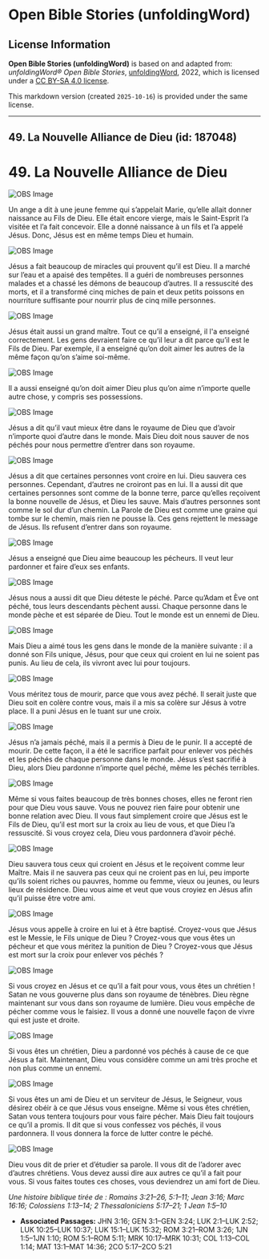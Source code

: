 # Open Bible Stories (unfoldingWord)

## License Information

**Open Bible Stories (unfoldingWord)** is based on and adapted from: _unfoldingWord® Open Bible Stories_, [unfoldingWord](https://unfoldingword.org/utw), 2022, which is licensed under a [CC BY-SA 4.0 license](https://creativecommons.org/licenses/by-sa/4.0/legalcode.en).

This markdown version (created `2025-10-16`) is provided under the same license.



--------------------------------

## 49. La Nouvelle Alliance de Dieu (id: 187048)

49\. La Nouvelle Alliance de Dieu
=================================

![OBS Image](https://cdn.aquifer.bible/aquifer-content/resources/UWOBS/jpg/360px/obs-en-49-01.jpg)

Un ange a dit à une jeune femme qui s’appelait Marie, qu’elle allait donner naissance au Fils de Dieu. Elle était encore vierge, mais le Saint\-Esprit l’a visitée et l’a fait concevoir. Elle a donné naissance à un fils et l’a appelé Jésus. Donc, Jésus est en même temps Dieu et humain.

![OBS Image](https://cdn.aquifer.bible/aquifer-content/resources/UWOBS/jpg/360px/obs-en-49-02.jpg)

Jésus a fait beaucoup de miracles qui prouvent qu’il est Dieu. Il a marché sur l’eau et a apaisé des tempêtes. Il a guéri de nombreuses personnes malades et a chassé les démons de beaucoup d’autres. Il a ressuscité des morts, et il a transformé cinq miches de pain et deux petits poissons en nourriture suffisante pour nourrir plus de cinq mille personnes.

![OBS Image](https://cdn.aquifer.bible/aquifer-content/resources/UWOBS/jpg/360px/obs-en-49-03.jpg)

Jésus était aussi un grand maître. Tout ce qu’il a enseigné, il l'a enseigné correctement. Les gens devraient faire ce qu’il leur a dit parce qu’il est le Fils de Dieu. Par exemple, il a enseigné qu’on doit aimer les autres de la même façon qu’on s’aime soi\-même.

![OBS Image](https://cdn.aquifer.bible/aquifer-content/resources/UWOBS/jpg/360px/obs-en-49-04.jpg)

Il a aussi enseigné qu’on doit aimer Dieu plus qu’on aime n’importe quelle autre chose, y compris ses possessions.

![OBS Image](https://cdn.aquifer.bible/aquifer-content/resources/UWOBS/jpg/360px/obs-en-49-05.jpg)

Jésus a dit qu’il vaut mieux être dans le royaume de Dieu que d’avoir n’importe quoi d’autre dans le monde. Mais Dieu doit nous sauver de nos péchés pour nous permettre d’entrer dans son royaume.

![OBS Image](https://cdn.aquifer.bible/aquifer-content/resources/UWOBS/jpg/360px/obs-en-49-06.jpg)

Jésus a dit que certaines personnes vont croire en lui. Dieu sauvera ces personnes. Cependant, d’autres ne croiront pas en lui. Il a aussi dit que certaines personnes sont comme de la bonne terre, parce qu’elles reçoivent la bonne nouvelle de Jésus, et Dieu les sauve. Mais d’autres personnes sont comme le sol dur d’un chemin. La Parole de Dieu est comme une graine qui tombe sur le chemin, mais rien ne pousse là. Ces gens rejettent le message de Jésus. Ils refusent d’entrer dans son royaume.

![OBS Image](https://cdn.aquifer.bible/aquifer-content/resources/UWOBS/jpg/360px/obs-en-49-07.jpg)

Jésus a enseigné que Dieu aime beaucoup les pécheurs. Il veut leur pardonner et faire d’eux ses enfants.

![OBS Image](https://cdn.aquifer.bible/aquifer-content/resources/UWOBS/jpg/360px/obs-en-49-08.jpg)

Jésus nous a aussi dit que Dieu déteste le péché. Parce qu’Adam et Ève ont péché, tous leurs descendants pèchent aussi. Chaque personne dans le monde pèche et est séparée de Dieu. Tout le monde est un ennemi de Dieu.

![OBS Image](https://cdn.aquifer.bible/aquifer-content/resources/UWOBS/jpg/360px/obs-en-49-09.jpg)

Mais Dieu a aimé tous les gens dans le monde de la manière suivante : il a donné son Fils unique, Jésus, pour que ceux qui croient en lui ne soient pas punis. Au lieu de cela, ils vivront avec lui pour toujours.

![OBS Image](https://cdn.aquifer.bible/aquifer-content/resources/UWOBS/jpg/360px/obs-en-49-10.jpg)

Vous méritez tous de mourir, parce que vous avez péché. Il serait juste que Dieu soit en colère contre vous, mais il a mis sa colère sur Jésus à votre place. Il a puni Jésus en le tuant sur une croix.

![OBS Image](https://cdn.aquifer.bible/aquifer-content/resources/UWOBS/jpg/360px/obs-en-49-11.jpg)

Jésus n’a jamais péché, mais il a permis à Dieu de le punir. Il a accepté de mourir. De cette façon, il a été le sacrifice parfait pour enlever vos péchés et les péchés de chaque personne dans le monde. Jésus s’est sacrifié à Dieu, alors Dieu pardonne n’importe quel péché, même les péchés terribles.

![OBS Image](https://cdn.aquifer.bible/aquifer-content/resources/UWOBS/jpg/360px/obs-en-49-12.jpg)

Même si vous faites beaucoup de très bonnes choses, elles ne feront rien pour que Dieu vous sauve. Vous ne pouvez rien faire pour obtenir une bonne relation avec Dieu. Il vous faut simplement croire que Jésus est le Fils de Dieu, qu’il est mort sur la croix au lieu de vous, et que Dieu l’a ressuscité. Si vous croyez cela, Dieu vous pardonnera d’avoir péché.

![OBS Image](https://cdn.aquifer.bible/aquifer-content/resources/UWOBS/jpg/360px/obs-en-49-13.jpg)

Dieu sauvera tous ceux qui croient en Jésus et le reçoivent comme leur Maître. Mais il ne sauvera pas ceux qui ne croient pas en lui, peu importe qu’ils soient riches ou pauvres, homme ou femme, vieux ou jeunes, ou leurs lieux de résidence. Dieu vous aime et veut que vous croyiez en Jésus afin qu’il puisse être votre ami.

![OBS Image](https://cdn.aquifer.bible/aquifer-content/resources/UWOBS/jpg/360px/obs-en-49-14.jpg)

Jésus vous appelle à croire en lui et à être baptisé. Croyez\-vous que Jésus est le Messie, le Fils unique de Dieu ? Croyez\-vous que vous êtes un pécheur et que vous méritez la punition de Dieu ? Croyez\-vous que Jésus est mort sur la croix pour enlever vos péchés ?

![OBS Image](https://cdn.aquifer.bible/aquifer-content/resources/UWOBS/jpg/360px/obs-en-49-15.jpg)

Si vous croyez en Jésus et ce qu’il a fait pour vous, vous êtes un chrétien ! Satan ne vous gouverne plus dans son royaume de ténèbres. Dieu règne maintenant sur vous dans son royaume de lumière. Dieu vous empêche de pécher comme vous le faisiez. Il vous a donné une nouvelle façon de vivre qui est juste et droite.

![OBS Image](https://cdn.aquifer.bible/aquifer-content/resources/UWOBS/jpg/360px/obs-en-49-16.jpg)

Si vous êtes un chrétien, Dieu a pardonné vos péchés à cause de ce que Jésus a fait. Maintenant, Dieu vous considère comme un ami très proche et non plus comme un ennemi.

![OBS Image](https://cdn.aquifer.bible/aquifer-content/resources/UWOBS/jpg/360px/obs-en-49-17.jpg)

Si vous êtes un ami de Dieu et un serviteur de Jésus, le Seigneur, vous désirez obéir à ce que Jésus vous enseigne. Même si vous êtes chrétien, Satan vous tentera toujours pour vous faire pécher. Mais Dieu fait toujours ce qu’il a promis. Il dit que si vous confessez vos péchés, il vous pardonnera. Il vous donnera la force de lutter contre le péché.

![OBS Image](https://cdn.aquifer.bible/aquifer-content/resources/UWOBS/jpg/360px/obs-en-49-18.jpg)

Dieu vous dit de prier et d’étudier sa parole. Il vous dit de l’adorer avec d’autres chrétiens. Vous devez aussi dire aux autres ce qu’il a fait pour vous. Si vous faites toutes ces choses, vous deviendrez un ami fort de Dieu.

*Une histoire biblique tirée de : Romains 3:21–26, 5:1–11; Jean 3:16; Marc 16:16; Colossiens 1:13–14; 2 Thessaloniciens 5:17–21; 1 Jean 1:5–10*

* **Associated Passages:** JHN 3:16; GEN 3:1–GEN 3:24; LUK 2:1–LUK 2:52; LUK 10:25–LUK 10:37; LUK 15:1–LUK 15:32; ROM 3:21–ROM 3:26; 1JN 1:5–1JN 1:10; ROM 5:1–ROM 5:11; MRK 10:17–MRK 10:31; COL 1:13–COL 1:14; MAT 13:1–MAT 14:36; 2CO 5:17–2CO 5:21

